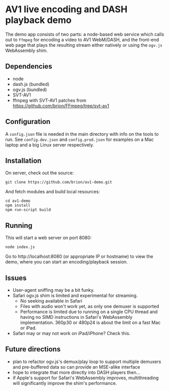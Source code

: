 # AV1 live encoding and DASH playback demo

The demo app consists of two parts: a node-based web service which calls out to `ffmpeg` for encoding a video to AV1 WebM/DASH, and the front-end web page that plays the resulting stream either natively or using the `ogv.js` WebAssembly shim.

## Dependencies

* node
* dash.js (bundled)
* ogv.js (bundled)
* SVT-AV1
* ffmpeg with SVT-AV1 patches from https://github.com/brion/FFmpeg/tree/svt-av1

## Configuration

A `config.json` file is needed in the main directory with info on the tools to run. See `config.dev.json` and `config.prod.json` for examples on a Mac laptop and a big Linux server respectively.

## Installation

On server, check out the source:

```
git clone https://github.com/brion/av1-demo.git
```

And fetch modules and build local resources:

```
cd av1-demo
npm install
npm run-script build
```

## Running

This will start a web server on port 8080:

```
node index.js
```

Go to http://localhost:8080 (or appropriate IP or hostname) to view the demo, where you can start an encoding/playback session.

## Issues

* User-agent sniffing may be a bit funky.
* Safari ogv.js shim is limited and experimental for streaming.
    * No seeking available in Safari
    * Files with audio won't work yet, as only one demuxer is supported
    * Performance is limited due to running on a single CPU thread and having no SIMD instructions in Safari's WebAssembly implementation. 360p30 or 480p24 is about the limit on a fast Mac or iPad.
* Safari may or may not work on iPad/iPhone? Check this.

## Future directions

* plan to refactor ogv.js's demux/play loop to support multiple demuxers and pre-buffered data so can provide an MSE-alike interface
* hope to integrate that more directly into DASH players then...
* if Apple's support for Safari's WebAssembly improves, multithreading will significantly improve the shim's performance.

